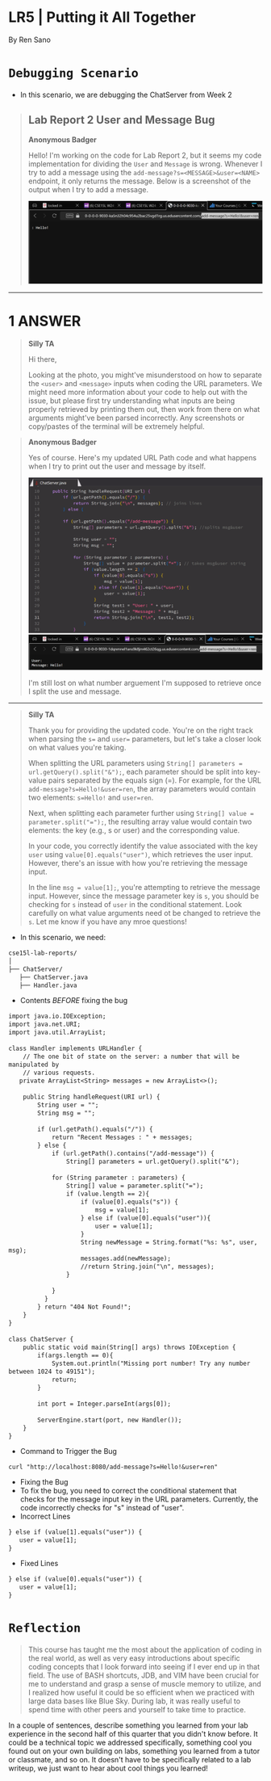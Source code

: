 # **LR5 | Putting it All Together**

By Ren Sano

# `Debugging Scenario` 

- In this scenario, we are debugging the ChatServer from Week 2

> ## Lab Report 2 User and Message Bug
> 
> **Anonymous Badger**
> 
> Hello! I'm working on the code for Lab Report 2, but it seems my code implementation for dividing the `User` and `Message` is wrong. Whenever I try to add a message using the `add-message?s=<MESSAGE>&user=<NAME>` endpoint, it only returns the message. Below is a screenshot of the output when I try to add a message.
> 
> ![Image](images/debug_output.png)

---
# 1 ANSWER

> **Silly TA**
> 
> Hi there,
>
> Looking at the photo, you might've misunderstood on how to separate the `<user>` and `<message>` inputs when coding the URL parameters. We might need more information about your code to help out with the issue, but please first try understanding what inputs are being properly retrieved by printing them out, then work from there on what arguments might've been parsed incorrectly. Any screenshots or copy/pastes of the terminal will be extremely helpful.

> **Anonymous Badger**
>
> Yes of course. Here's my updated URL Path code and what happens when I try to print out the user and message by itself.
> 
> ![Image](images/bugged_code.png)
> ![Image](images/bugged_output.png)
> 
> I'm still lost on what number arguement I'm supposed to retrieve once I split the use and message.
---
> **Silly TA**
>
> Thank you for providing the updated code. You're on the right track when parsing the `s=` and `user=` parameters, but let's take a closer look on what values you're taking.
> 
> When splitting the URL parameters using `String[] parameters = url.getQuery().split("&");`, each parameter should be split into key-value pairs separated by the equals sign (=). For example, for the URL `add-message?s=Hello!&user=ren`, the array parameters would contain two elements: `s=Hello!` and `user=ren`.
> 
> Next, when splitting each parameter further using `String[] value = parameter.split("=");`, the resulting array value would contain two elements: the key (e.g., s or user) and the corresponding value.
> 
> In your code, you correctly identify the value associated with the key `user` using `value[0].equals("user")`, which retrieves the user input. However, there's an issue with how you're retrieving the message input.
>
> In the line `msg = value[1];`, you're attempting to retrieve the message input. However, since the message parameter key is `s`, you should be checking for `s` instead of `user` in the conditional statement. Look carefully on what value arguments need ot be changed to retrieve the `s`. Let me know if you have any mroe questions!

- In this scenario, we need:

```
cse15l-lab-reports/
│
├── ChatServer/
   ├── ChatServer.java
   ├── Handler.java
```
- Contents *BEFORE* fixing the bug
```
import java.io.IOException;
import java.net.URI;
import java.util.ArrayList;

class Handler implements URLHandler {
    // The one bit of state on the server: a number that will be manipulated by
    // various requests.
   private ArrayList<String> messages = new ArrayList<>();

    public String handleRequest(URI url) {
        String user = "";
        String msg = "";

        if (url.getPath().equals("/")) {
            return "Recent Messages : " + messages;
        } else {
            if (url.getPath().contains("/add-message")) {
                String[] parameters = url.getQuery().split("&");
            
            for (String parameter : parameters) {
                String[] value = parameter.split("=");
                if (value.length == 2){
                    if (value[0].equals("s")) {  
                        msg = value[1];           
                    } else if (value[0].equals("user")){
                        user = value[1];
                    }
                    String newMessage = String.format("%s: %s", user, msg);
                    messages.add(newMessage);
                    //return String.join("\n", messages);
                }
                
            }
          }
        } return "404 Not Found!";
    }
}

class ChatServer {
    public static void main(String[] args) throws IOException {
        if(args.length == 0){
            System.out.println("Missing port number! Try any number between 1024 to 49151");
            return;
        }

        int port = Integer.parseInt(args[0]);

        ServerEngine.start(port, new Handler());
    }
}
```
- Command to Trigger the Bug
```
curl "http://localhost:8080/add-message?s=Hello!&user=ren"
```
- Fixing the Bug
- To fix the bug, you need to correct the conditional statement that checks for the message input key in the URL parameters. Currently, the code incorrectly checks for "s" instead of "user".
- Incorrect Lines
```
} else if (value[1].equals("user")) {           
   user = value[1];
}
```
- Fixed Lines
```
} else if (value[0].equals("user")) {        
   user = value[1];
}
```

# `Reflection`

> This course has taught me the most about the application of coding in the real world, as well as very easy introductions about specific coding concepts that I look forward into seeing if I ever end up in that field. The use of BASH shortcuts, JDB, and VIM have been crucial for me to understand and grasp a sense of muscle memory to utilize, and I realized how useful it could be so efficient when we practiced with large data bases like Blue Sky. During lab, it was really useful to spend time with other peers and yourself to take time to practice.

In a couple of sentences, describe something you learned from your lab experience in the second half of this quarter that you didn't know before. It could be a technical topic we addressed specifically, something cool you found out on your own building on labs, something you learned from a tutor or classmate, and so on. It doesn't have to be specifically related to a lab writeup, we just want to hear about cool things you learned!
